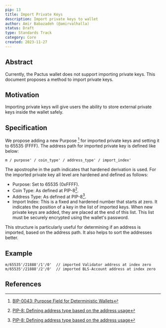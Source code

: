 ```yaml
---
pip: 13
title: Import Private Keys
description: Import private keys to wallet
author: Amir Babazadeh (@amirvalhalla)
status: Draft
type: Standards Track
category: Core
created: 2023-11-27
---
```


## Abstract

Currently, the Pactus wallet does not support importing private keys.
This document proposes a method to import private keys.

## Motivation

Importing private keys will give users the ability to store external private keys inside the wallet safely.

## Specification

We propose adding a new Purpose [^1] for imported private keys and setting it to 65535 (FFFF).
The address path for imported private key is defined like below:

```text
m / purpose' / coin_type' / address_type' / import_index'
```

The apostrophe in the path indicates that hardened derivation is used.
For the imported private key all level are hardened and defined as follows:

- Purpose: Set to 65535 (0xFFFF).
- Coin Type: As defined at PIP-8[^2].
- Address Type: As defined at PIP-8[^2].
- Import Index: This is a fixed and hardened number that starts at zero. It indicates the position of a key in the list of imported keys. When new private keys are added, they are placed at the end of this list. This list must be securely encrypted using the wallet's password.

This structure is particularly useful for determining if an address is imported, based on the address path. It also helps to sort the addresses better.

## Example

```text
m/65535'/21888'/1'/0'  // imported Validator address at index zero
m/65535'/21888'/2'/0'  // imported BLS-Account address at index zero
```

## References

[^1]: [BIP-0043: Purpose Field for Deterministic Wallets](https://github.com/bitcoin/bips/blob/master/bip-0043.mediawiki)

[^2]: [PIP-8: Defining address type based on the address usage](https://pips.pactus.org/PIPs/pip-8)
